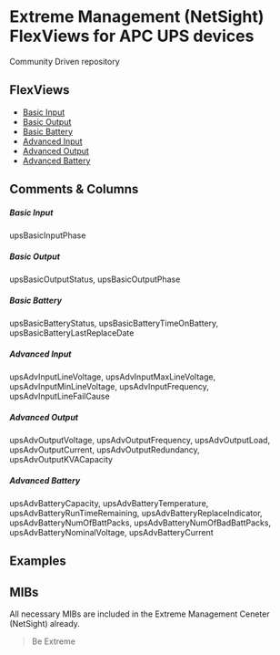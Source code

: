 # Extreme Management (NetSight) FlexViews for APC UPS devices

Community Driven repository

## FlexViews
* [Basic Input](tpl/APC-UPS_Basic_Input.tpl?raw=true)
* [Basic Output](tpl/APC-UPS_Basic_Output.tpl?raw=true)
* [Basic Battery](tpl/APC-UPS_Basic_Battery.tpl?raw=true)
* [Advanced Input](tpl/APC-UPS_Adv_Input.tpl?raw=true)
* [Advanced Output](tpl/APC-UPS_Adv_Output.tpl?raw=true)
* [Advanced Battery](tpl/APC-UPS_Adv_Battery.tpl?raw=true)

## Comments & Columns
##### Basic Input
upsBasicInputPhase

##### Basic Output
upsBasicOutputStatus, upsBasicOutputPhase

##### Basic Battery
upsBasicBatteryStatus, upsBasicBatteryTimeOnBattery, upsBasicBatteryLastReplaceDate

##### Advanced Input
upsAdvInputLineVoltage, upsAdvInputMaxLineVoltage, upsAdvInputMinLineVoltage, upsAdvInputFrequency, upsAdvInputLineFailCause

##### Advanced Output
upsAdvOutputVoltage, upsAdvOutputFrequency, upsAdvOutputLoad, upsAdvOutputCurrent, upsAdvOutputRedundancy, upsAdvOutputKVACapacity

##### Advanced Battery
upsAdvBatteryCapacity, upsAdvBatteryTemperature, upsAdvBatteryRunTimeRemaining, upsAdvBatteryReplaceIndicator, upsAdvBatteryNumOfBattPacks, upsAdvBatteryNumOfBadBattPacks, upsAdvBatteryNominalVoltage, upsAdvBatteryCurrent

## Examples

## MIBs
All necessary MIBs are included in the Extreme Management Ceneter (NetSight) already.

>Be Extreme